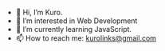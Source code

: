 - 👋 Hi, I’m Kuro.
- 👀 I’m interested in Web Development
- 🌱 I’m currently learning JavaScript.
- 📫 How to reach me: kurolinks@gmail.com 

<!---
Kurolinks/Kurolinks is a ✨ special ✨ repository because its `README.md` (this file) appears on your GitHub profile.
You can click the Preview link to take a look at your changes.
--->
